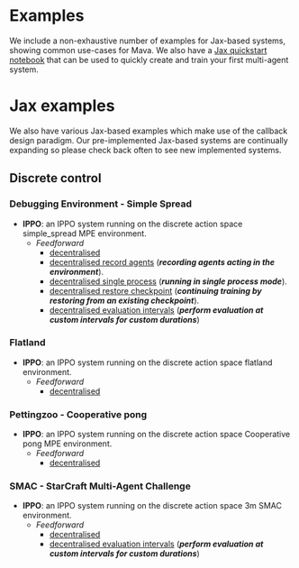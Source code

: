 # Examples

We include a non-exhaustive number of examples for Jax-based systems, showing common use-cases for Mava. We also have a [Jax quickstart notebook][jax_quickstart] that can be used to quickly create and train your first multi-agent system.

# Jax examples
We also have various Jax-based examples which make use of the callback design paradigm. Our pre-implemented Jax-based systems are continually expanding so please check back often to see new implemented systems.

## Discrete control

### Debugging Environment - Simple Spread

- **IPPO**:
    an IPPO system running on the discrete action space simple_spread MPE environment.
  - *Feedforward*
    - [decentralised][debug_ippo_ff_dec_jax]
    - [decentralised record agents][debug_ippo_ff_dec_jax_record] (***recording agents acting in the environment***).
    - [decentralised single process][debug_ippo_ff_dec_jax_single_process] (***running in single process mode***).
    - [decentralised restore checkpoint][debug_ippo_ff_dec_jax_checkpoint] (***continuing training by restoring from an existing checkpoint***).
    - [decentralised evaluation intervals][debug_ippo_ff_dec_eval_intevals_jax] (***perform evaluation at custom intervals for custom durations***)


### Flatland

- **IPPO**:
    an IPPO system running on the discrete action space flatland environment.
  - *Feedforward*
    - [decentralised][flatland_ippo_ff_dec_jax]

### Pettingzoo - Cooperative pong

- **IPPO**:
    an IPPO system running on the discrete action space Cooperative pong MPE environment.
  - *Feedforward*
    - [decentralised][pz_coop_pong_ippo_ff_dec_jax]

### SMAC - StarCraft Multi-Agent Challenge

- **IPPO**:
    an IPPO system running on the discrete action space 3m SMAC environment.
  - *Feedforward*
    - [decentralised][smac_ippo_ff_dec_jax]
    - [decentralised evaluation intervals][smac_ippo_ff_dec_eval_intervals_jax] (***perform evaluation at custom intervals for custom durations***)



<!-- Examples -->
[jax_quickstart]: https://github.com/instadeepai/Mava/blob/develop/examples/quickstart.ipynb

[debug_ippo_ff_dec_jax]: https://github.com/instadeepai/Mava/blob/develop/examples/debugging/simple_spread/feedforward/decentralised/run_ippo.py
[debug_ippo_ff_dec_jax_record]: https://github.com/instadeepai/Mava/blob/develop/examples/debugging/simple_spread/feedforward/decentralised/run_ippo_with_monitoring.py
[debug_ippo_ff_dec_jax_single_process]: https://github.com/instadeepai/Mava/blob/develop/examples/debugging/simple_spread/feedforward/decentralised/run_ippo_single_process.py
[debug_ippo_ff_dec_jax_checkpoint]: https://github.com/instadeepai/Mava/blob/develop/examples/debugging/simple_spread/feedforward/decentralised/run_ippo_restore_checkpoint.py
[flatland_ippo_ff_dec_jax]: https://github.com/instadeepai/Mava/blob/develop/examples/flatland/feedforward/decentralised/run_ippo.py
[pz_coop_pong_ippo_ff_dec_jax]: https://github.com/instadeepai/Mava/blob/develop/examples/petting_zoo/butterfly/cooperative_pong/feedforward/decentralised/run_ippo.py
[smac_ippo_ff_dec_jax]: https://github.com/instadeepai/Mava/blob/develop/examples/smac/feedforward/decentralised/run_ippo.py
[debug_ippo_ff_dec_eval_intevals_jax]: https://github.com/instadeepai/Mava/blob/develop/examples/debugging/simple_spread/feedforward/decentralised/run_ippo_eval_intervals.py
[smac_ippo_ff_dec_eval_intervals_jax]: https://github.com/instadeepai/Mava/blob/develop/examples/smac/feedforward/decentralised/run_ippo_eval_intervals.py